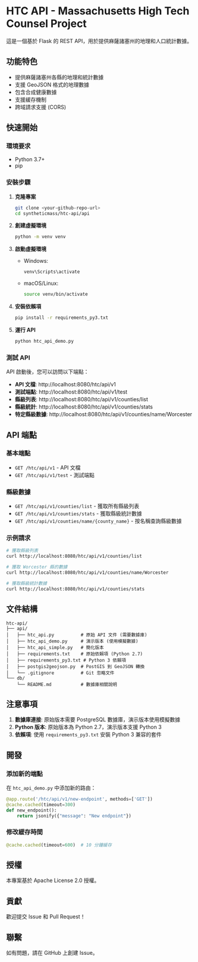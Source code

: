 # HTC API - Massachusetts High Tech Counsel Project

這是一個基於 Flask 的 REST API，用於提供麻薩諸塞州的地理和人口統計數據。

## 功能特色

- 提供麻薩諸塞州各縣的地理和統計數據
- 支援 GeoJSON 格式的地理數據
- 包含合成健康數據
- 支援緩存機制
- 跨域請求支援 (CORS)

## 快速開始

### 環境要求

- Python 3.7+
- pip

### 安裝步驟

1. **克隆專案**
   ```bash
   git clone <your-github-repo-url>
   cd syntheticmass/htc-api/api
   ```

2. **創建虛擬環境**
   ```bash
   python -m venv venv
   ```

3. **啟動虛擬環境**
   - Windows:
     ```bash
     venv\Scripts\activate
     ```
   - macOS/Linux:
     ```bash
     source venv/bin/activate
     ```

4. **安裝依賴項**
   ```bash
   pip install -r requirements_py3.txt
   ```

5. **運行 API**
   ```bash
   python htc_api_demo.py
   ```

### 測試 API

API 啟動後，您可以訪問以下端點：

- **API 文檔**: http://localhost:8080/htc/api/v1
- **測試端點**: http://localhost:8080/htc/api/v1/test
- **縣級列表**: http://localhost:8080/htc/api/v1/counties/list
- **縣級統計**: http://localhost:8080/htc/api/v1/counties/stats
- **特定縣級數據**: http://localhost:8080/htc/api/v1/counties/name/Worcester

## API 端點

### 基本端點

- `GET /htc/api/v1` - API 文檔
- `GET /htc/api/v1/test` - 測試端點

### 縣級數據

- `GET /htc/api/v1/counties/list` - 獲取所有縣級列表
- `GET /htc/api/v1/counties/stats` - 獲取縣級統計數據
- `GET /htc/api/v1/counties/name/{county_name}` - 按名稱查詢縣級數據

### 示例請求

```bash
# 獲取縣級列表
curl http://localhost:8080/htc/api/v1/counties/list

# 獲取 Worcester 縣的數據
curl http://localhost:8080/htc/api/v1/counties/name/Worcester

# 獲取縣級統計數據
curl http://localhost:8080/htc/api/v1/counties/stats
```

## 文件結構

```
htc-api/
├── api/
│   ├── htc_api.py          # 原始 API 文件 (需要數據庫)
│   ├── htc_api_demo.py     # 演示版本 (使用模擬數據)
│   ├── htc_api_simple.py   # 簡化版本
│   ├── requirements.txt    # 原始依賴項 (Python 2.7)
│   ├── requirements_py3.txt # Python 3 依賴項
│   ├── postgis2geojson.py  # PostGIS 到 GeoJSON 轉換
│   └── .gitignore          # Git 忽略文件
└── db/
    └── README.md           # 數據庫相關說明
```

## 注意事項

1. **數據庫連接**: 原始版本需要 PostgreSQL 數據庫，演示版本使用模擬數據
2. **Python 版本**: 原始版本為 Python 2.7，演示版本支援 Python 3
3. **依賴項**: 使用 `requirements_py3.txt` 安裝 Python 3 兼容的套件

## 開發

### 添加新的端點

在 `htc_api_demo.py` 中添加新的路由：

```python
@app.route('/htc/api/v1/new-endpoint', methods=['GET'])
@cache.cached(timeout=300)
def new_endpoint():
    return jsonify({"message": "New endpoint"})
```

### 修改緩存時間

```python
@cache.cached(timeout=600)  # 10 分鐘緩存
```

## 授權

本專案基於 Apache License 2.0 授權。

## 貢獻

歡迎提交 Issue 和 Pull Request！

## 聯繫

如有問題，請在 GitHub 上創建 Issue。 